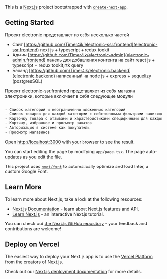 This is a [Next.js](https://nextjs.org/) project bootstrapped with [`create-next-app`](https://github.com/vercel/next.js/tree/canary/packages/create-next-app).

## Getting Started

Проект electronic представляет из себя несколько частей
- Сайт [https://github.com/Timer4ik/electronic-ssr.frontend](electronic-ssr.frontend) next js + typescript + redux tookit 
- Админ [https://github.com/Timer4ik/electronic-admin](electronic-admin.frontend) панель для добавления контента на сайт react js + typescript + redux tookit,rtk query
- Бэкэнд [https://github.com/Timer4ik/electronic.backend](electronic.backend) написанный на node js + express + sequelizу (postgresSQL)

Проект electronic-ssr.frontend представляет из себя магазин электроники, которые включает в себя
следующие модули

```bash

- Список категорий и неограниченно вложенных категорий
- Список товаров для каждой категории с собственными фильтрами зависящими от категорий
- Карточку товара с отзывами и характеристиками специфичными для каждого товара отдельной категории
- Корзину, избранное и просмотр заказов
- Авторизацию в системе как покупатель
- Просмотр магазинов


```

Open [http://localhost:3000](http://localhost:3000) with your browser to see the result.

You can start editing the page by modifying `app/page.tsx`. The page auto-updates as you edit the file.

This project uses [`next/font`](https://nextjs.org/docs/basic-features/font-optimization) to automatically optimize and load Inter, a custom Google Font.

## Learn More

To learn more about Next.js, take a look at the following resources:

- [Next.js Documentation](https://nextjs.org/docs) - learn about Next.js features and API.
- [Learn Next.js](https://nextjs.org/learn) - an interactive Next.js tutorial.

You can check out [the Next.js GitHub repository](https://github.com/vercel/next.js/) - your feedback and contributions are welcome!

## Deploy on Vercel

The easiest way to deploy your Next.js app is to use the [Vercel Platform](https://vercel.com/new?utm_medium=default-template&filter=next.js&utm_source=create-next-app&utm_campaign=create-next-app-readme) from the creators of Next.js.

Check out our [Next.js deployment documentation](https://nextjs.org/docs/deployment) for more details.
